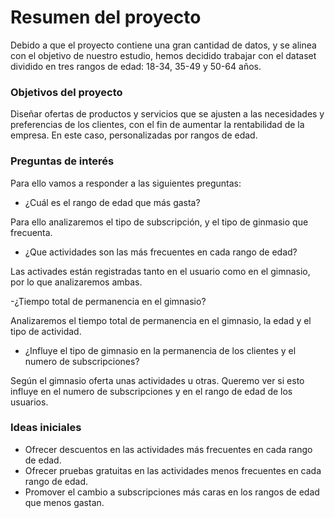 # Resumen del proyecto

Debido a que el proyecto contiene una gran cantidad de datos, y se alinea con el objetivo de nuestro estudio, hemos decidido trabajar con el dataset dividido en tres rangos de edad: 18-34, 35-49 y 50-64 años.

### Objetivos del proyecto

Diseñar ofertas de productos y servicios que se ajusten a las necesidades y preferencias de los clientes, con el fin de aumentar la rentabilidad de la empresa. En este caso, personalizadas por rangos de edad.

### Preguntas de interés

Para ello vamos a responder a las siguientes preguntas:

- ¿Cuál es el rango de edad que más gasta? 

Para ello analizaremos el tipo de subscripción, y el tipo de ginmasio que frecuenta.

- ¿Que actividades son las más frecuentes en cada rango de edad?

Las activades están registradas tanto en el usuario como en el gimnasio, por lo que analizaremos ambas.

-¿Tiempo total de permanencia en el gimnasio?

Analizaremos el tiempo total de permanencia en el gimnasio, la edad y el tipo de actividad.

- ¿Influye el tipo de gimnasio en la permanencia de los clientes y el numero de subscripciones?

Según el gimnasio oferta unas actividades u otras. Queremo ver si esto influye en el numero de subscripciones y en el rango de edad de los usuarios.

### Ideas iniciales

- Ofrecer descuentos en las actividades más frecuentes en cada rango de edad.
- Ofrecer pruebas gratuitas en las actividades menos frecuentes en cada rango de edad.
- Promover el cambio a subscripciones más caras en los rangos de edad que menos gastan.
